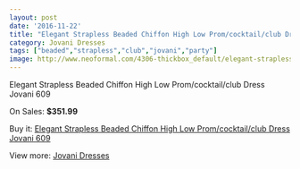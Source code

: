 ```yaml
---
layout: post
date: '2016-11-22'
title: "Elegant Strapless Beaded Chiffon High Low Prom/cocktail/club Dress Jovani 609"
category: Jovani Dresses
tags: ["beaded","strapless","club","jovani","party"]
image: http://www.neoformal.com/4306-thickbox_default/elegant-strapless-beaded-chiffon-high-low-prom-cocktail-club-dress-jovani-609.jpg
---
```

Elegant Strapless Beaded Chiffon High Low Prom/cocktail/club Dress Jovani 609

On Sales: **$351.99**
<a href="https://www.neoformal.com/en/jovani-dresses/1608-elegant-strapless-beaded-chiffon-high-low-prom-cocktail-club-dress-jovani-609.html"><amp-img layout="responsive" width="600" height="600" src="//www.neoformal.com/4306-thickbox_default/elegant-strapless-beaded-chiffon-high-low-prom-cocktail-club-dress-jovani-609.jpg" alt="Elegant Strapless Beaded Chiffon High Low Prom/cocktail/club Dress Jovani 609 0" /></a>
<a href="https://www.neoformal.com/en/jovani-dresses/1608-elegant-strapless-beaded-chiffon-high-low-prom-cocktail-club-dress-jovani-609.html"><amp-img layout="responsive" width="600" height="600" src="//www.neoformal.com/4307-thickbox_default/elegant-strapless-beaded-chiffon-high-low-prom-cocktail-club-dress-jovani-609.jpg" alt="Elegant Strapless Beaded Chiffon High Low Prom/cocktail/club Dress Jovani 609 1" /></a>
<a href="https://www.neoformal.com/en/jovani-dresses/1608-elegant-strapless-beaded-chiffon-high-low-prom-cocktail-club-dress-jovani-609.html"><amp-img layout="responsive" width="600" height="600" src="//www.neoformal.com/4308-thickbox_default/elegant-strapless-beaded-chiffon-high-low-prom-cocktail-club-dress-jovani-609.jpg" alt="Elegant Strapless Beaded Chiffon High Low Prom/cocktail/club Dress Jovani 609 2" /></a>

Buy it: [Elegant Strapless Beaded Chiffon High Low Prom/cocktail/club Dress Jovani 609](https://www.neoformal.com/en/jovani-dresses/1608-elegant-strapless-beaded-chiffon-high-low-prom-cocktail-club-dress-jovani-609.html "Elegant Strapless Beaded Chiffon High Low Prom/cocktail/club Dress Jovani 609")

View more: [Jovani Dresses](https://www.neoformal.com/en/15-jovani-dresses "Jovani Dresses")